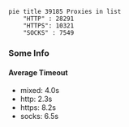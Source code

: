 
```mermaid
pie title 39185 Proxies in list
    "HTTP" : 28291
    "HTTPS": 10321
    "SOCKS" : 7549
```

### Some Info
#### Average Timeout

- mixed: 4.0s
- http: 2.3s
- https: 8.2s
- socks: 6.5s